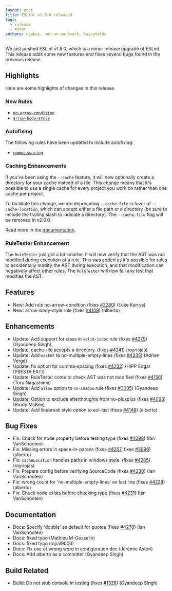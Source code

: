 ```yaml
---
layout: post
title: ESLint v1.8.0 released
tags:
  - release
  - minor
authors: nzakas, not-an-aardvark, kaicataldo
---
```


We just pushed ESLint v1.8.0, which is a minor release upgrade of ESLint. This release adds some new features and fixes several bugs found in the previous release.

## Highlights

Here are some highlights of changes in this release.

### New Rules

* [`no-arrow-condition`](https://eslint.org/docs/rules/no-arrow-condition)
* [`arrow-body-style`](https://eslint.org/docs/rules/arrow-body-style)

### Autofixing

The following rules have been updated to include autofixing:

* [`comma-spacing`](https://eslint.org/docs/rules/comma-spacing)

### Caching Enhancements

If you've been using the `--cache` feature, it will now optionally create a directory for your cache instead of a file. This change means that it's possible to use a single cache for every project you work on rather than one cache per project.

To facilitate this change, we are deprecating `--cache-file` in favor of `--cache-location`, which can accept either a file path or a directory (be sure to include the trailing slash to indicate a directory). The `--cache-file` flag will be removed in v2.0.0.

Read more in the [documentation](https://eslint.org/docs/user-guide/command-line-interface#caching).

### RuleTester Enhancement

The `RuleTester` just got a bit smarter. It will now verify that the AST was not modified during execution of a rule. This was added as it's possible for rules to accidentally modify the AST during execution, and that modification can negatively affect other rules. The `RuleTester` will now fail any test that modifies the AST.


## Features


* New: Add rule no-arrow-condition (fixes [#3280](https://github.com/eslint/eslint/issues/3280)) (Luke Karrys)
* New: arrow-body-style rule (fixes [#4109](https://github.com/eslint/eslint/issues/4109)) (alberto)




## Enhancements


* Update: Add support for class in `valid-jsdoc` rule (fixes [#4279](https://github.com/eslint/eslint/issues/4279)) (Gyandeep Singh)
* Update: cache-file accepts a directory. (fixes [#4241](https://github.com/eslint/eslint/issues/4241)) (royriojas)
* Update: Add `maxEOF` to no-multiple-empty-lines (fixes [#4235](https://github.com/eslint/eslint/issues/4235)) (Adrien Vergé)
* Update: fix option for comma-spacing (fixes [#4232](https://github.com/eslint/eslint/issues/4232)) (HIPP Edgar (PRESTA EXT))
* Update: RuleTester come to check AST was not modified (fixes [#4156](https://github.com/eslint/eslint/issues/4156)) (Toru Nagashima)
* Update: Add `allow` option to `no-shadow` rule (fixes [#3035](https://github.com/eslint/eslint/issues/3035)) (Gyandeep Singh)
* Update: Option to exclude afterthoughts from no-plusplus (fixes [#4093](https://github.com/eslint/eslint/issues/4093)) (Brody McKee)
* Update: Add linebreak style option to eol-last (fixes [#4148](https://github.com/eslint/eslint/issues/4148)) (alberto)




## Bug Fixes


* Fix: Check for node property before testing type (fixes [#4298](https://github.com/eslint/eslint/issues/4298)) (Ian VanSchooten)
* Fix: Missing errors in space-in-parens (fixes [#4257](https://github.com/eslint/eslint/issues/4257), fixes [#3996](https://github.com/eslint/eslint/issues/3996)) (alberto)
* Fix: `cacheLocation` handles paths in windows style. (fixes [#4285](https://github.com/eslint/eslint/issues/4285)) (royriojas)
* Fix: Prepare config before verifying SourceCode (fixes [#4230](https://github.com/eslint/eslint/issues/4230)) (Ian VanSchooten)
* Fix: wrong count for 'no-multiple-empty-lines' on last line (fixes [#4228](https://github.com/eslint/eslint/issues/4228)) (alberto)
* Fix: Check node exists before checking type (fixes [#4231](https://github.com/eslint/eslint/issues/4231)) (Ian VanSchooten)




## Documentation


* Docs: Specify 'double' as default for quotes (fixes [#4270](https://github.com/eslint/eslint/issues/4270)) (Ian VanSchooten)
* Docs: fixed typo (Mathieu M-Gosselin)
* Docs: fixed typo (mpal9000)
* Docs: Fix use of wrong word in configuration doc (Jérémie Astori)
* Docs: Add alberto as a committer (Gyandeep Singh)






## Build Related


* Build: Do not stub console in testing (fixes [#1328](https://github.com/eslint/eslint/issues/1328)) (Gyandeep Singh)
